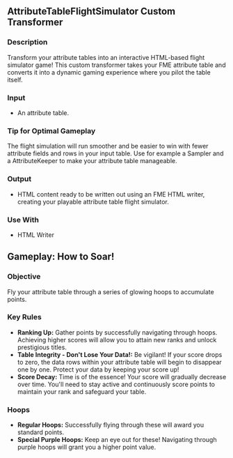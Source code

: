 ## AttributeTableFlightSimulator Custom Transformer

### Description
Transform your attribute tables into an interactive HTML-based flight simulator game! This custom transformer takes your FME attribute table and converts it into a dynamic gaming experience where you pilot the table itself.

### Input
*   An attribute table.

### Tip for Optimal Gameplay
The flight simulation will run smoother and be easier to win with fewer attribute fields and rows in your input table. Use for example a Sampler and a AttributeKeeper to make your attribute table manageable.

### Output
*   HTML content ready to be written out using an FME HTML writer, creating your playable attribute table flight simulator.

### Use With
*   HTML Writer

## Gameplay: How to Soar!

### Objective
Fly your attribute table through a series of glowing hoops to accumulate points.

### Key Rules
*   **Ranking Up:** Gather points by successfully navigating through hoops. Achieving higher scores will allow you to attain new ranks and unlock prestigious titles.
*   **Table Integrity - Don't Lose Your Data!:** Be vigilant! If your score drops to zero, the data rows within your attribute table will begin to disappear one by one. Protect your data by keeping your score up!
*   **Score Decay:** Time is of the essence! Your score will gradually decrease over time. You'll need to stay active and continuously score points to maintain your rank and safeguard your table.

### Hoops
*   **Regular Hoops:** Successfully flying through these will award you standard points.
*   **Special Purple Hoops:** Keep an eye out for these! Navigating through purple hoops will grant you a higher point value.
